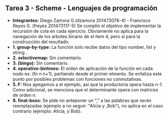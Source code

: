 ## Tarea 3 - Scheme - Lenguajes de programación ##

  * **Integrantes:** Diego Zamora G.(dzamora 201473076-4) - Francisco Reyes G. (freyes 201473117-5)
Se cumplió el objetivo de implementar la recursión de cola en cada ejercicio. Obviamente no aplica para la navegación de los arboles binario de el item 4, pero si para la construcción del resultado.
  * **1. group-by-type:**   La función solo recibe datos del tipo number, list y string .
  * **2. selectivemap:**  Sin comentario.
  * **3. (bingo):**  Sin comentario.
  * **4. operative-bintrees:**  El orden de aplicación de la función en cada nodo es: (fn n n+1), partiendo desde el primer elmento. Se enfatiza este punto por posibles problemas con funciones no conmutativas.     
  * **5. F:** Nos apegamos a el ejemplo, asi que la productoria opera hasta n-1. Como adicional, se menciona que el determinante opera con matrices de orden n.
  * **6. final-boss:** Se pide no anteponer un "," a las palabras que serán reemplazadas (ejemplo a no seguir: "Alicia y ,Bob"), no aplica en el caso contrario (ejemplo: Alicia, y Bob).
   